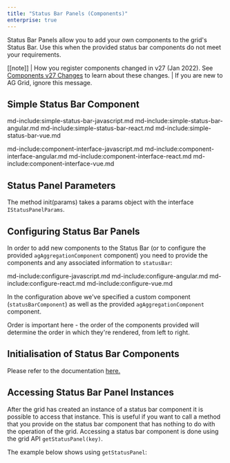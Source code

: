 ```yaml
---
title: "Status Bar Panels (Components)"
enterprise: true
---
```


Status Bar Panels allow you to add your own components to the grid's Status Bar. Use this when the provided status bar components do not meet your requirements.

[[note]]
| How you register components changed in v27 (Jan 2022). See [Components v27 Changes](/components-v27-changes/) to learn about these changes.
| If you are new to AG Grid, ignore this message.

## Simple Status Bar Component

md-include:simple-status-bar-javascript.md
md-include:simple-status-bar-angular.md
md-include:simple-status-bar-react.md
md-include:simple-status-bar-vue.md

<grid-example title='Status Bar Panel' name='simple-component' type='generated' options='{ "enterprise": true, "modules": ["clientside", "statusbar", "range"] }'></grid-example>

md-include:component-interface-javascript.md
md-include:component-interface-angular.md
md-include:component-interface-react.md
md-include:component-interface-vue.md

## Status Panel Parameters

The method init(params) takes a params object with the interface `IStatusPanelParams`.

<interface-documentation interfaceName='IStatusPanelParams' ></interface-documentation>

## Configuring Status Bar Panels

In order to add new components to the Status Bar (or to configure the provided `agAggregationComponent` component) you need to provide the components and any associated information to `statusBar`:

md-include:configure-javascript.md
md-include:configure-angular.md
md-include:configure-react.md
md-include:configure-vue.md
  
In the configuration above we've specified a custom component (`statusBarComponent`) as well as the provided `agAggregationComponent` component.

Order is important here - the order of the components provided will determine the order in which they're rendered, from left to right.

<grid-example title='Status Bar Panel' name='custom-component' type='generated' options='{ "enterprise": true, "modules": ["clientside", "statusbar", "range"] }'></grid-example>

## Initialisation of Status Bar Components

Please refer to the documentation [here.](/status-bar/#initialisation-of-status-bar-components)

## Accessing Status Bar Panel Instances

After the grid has created an instance of a status bar component it is possible to access that instance. This is useful if you want to call a method that you provide on the status bar component that has nothing to do with the operation of the grid. Accessing a status bar component is done using the grid API `getStatusPanel(key)`.

<api-documentation source='grid-api/api.json' section='accessories' names='["getStatusPanel"]'></api-documentation>

The example below shows using `getStatusPanel`:

<grid-example title='Get Status Bar Panel Instance' name='component-instance' type='generated' options='{ "enterprise": true, "modules": ["clientside", "statusbar", "range"] }'></grid-example>
